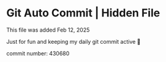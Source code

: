 # Git Auto Commit | Hidden File

This file was added Feb 12, 2025

Just for fun and keeping my daily git commit active 🤪

commit number: 430680
